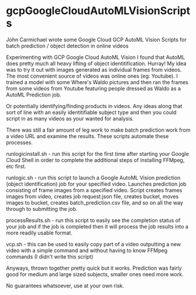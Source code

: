 # gcpGoogleCloudAutoMLVisionScripts

John Carmichael wrote some Google Cloud GCP AutoML Vision Scripts for batch prediction / object detection in online videos

Experimenting with GCP Google Cloud AutoML Vision I found that AutoML does pretty much all heavy lifting of object identitification. Hurray! My idea was to try it out with images generated as individual frames from videos. The most convenient source of videos was online ones (eg: Youtube). I trained a model with some Where's Waldo pictures and then ran the frames from some videos from Youtube featuring people dressed as Waldo as a AutoML Prediction job.

Or potentially identifying/finding products in videos. Any ideas along that sort of line with an easily identitifiable subject type and then you could script in as many videos as your wanted for analysis.

There was still a fair amount of leg work to make batch prediction work from a video URL and examine the results. These scripts automate these processes.

runlogicinstall.sh - run this script for the first time after starting your Google Cloud Shell in order to complete the additional steps of installing FFMpeg, etc first.

runlogic.sh - run this script to launch a Google AutoML Vision prediction (object identification) job for your specified video. Launches prediction job consisting of frame images from a specified video. Script creates frames images from video, creates job request.json file, creates bucket, moves images to bucket, creates batch_prediction.csv file, and so on all the way through to submitting the job.

processResults.sh - run this script to easily see the completion status of your job and if the job is completed then it will process the job results into a more readily usable format.

vcp.sh - this can be used to easily copy part of a video outputting a new video with a simple command and without having to know FFMpeg commands (I didn't write this script)

Anyways, thrown together pretty quick but it works. Prediction was fairly good for medium and large sized subjects, smaller ones need more work.

No guarantees whatsoever, use at your own risk.
